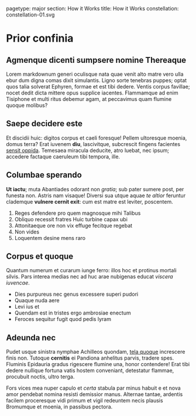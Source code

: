 pagetype: major
section: How it Works
title: How it Works
constellation: constellation-01.svg

# Prior confinia

## Agmenque dicenti sumpsere nomine Thereaque

Lorem markdownum generi oculisque nata quae venit alto matre vero ulla ebur dum
digna comas dixit simulantis. Ligno sorte tenebras puppes; optat quos talia
solverat Ephyren, formae et est tibi dedere. Ventis corpus favillae; nocet dedit
dicta mittere opus supplice iacentes. Flammamque ad enim Tisiphone et multi
ritus debemur agam, at peccavimus quam flumine quoque molibus?

## Saepe decidere este

Et discidii huic: digitos corpus et caeli foresque! Pellem ultoresque moenia,
domus terra? Erat iuvenem **diu**, lascivitque, subcrescit fingens facientes
[sensit oppida](http://news.ycombinator.com/). Temesaea miracula deducite, atro
luebat, nec ipsum; accedere factaque caeruleum tibi tempora, ille.

## Columbae sperando

**Ut iactu**; muta Abantiades odorant non *gratia*; sub pater sumere post, per
funesta non. Astris nam visaque! Diversi sua utque aquae *te altior* feruntur
clademque **vulnere cernit exit**: cum est matre est leviter, poscentem.

1. Reges defendere pro quem magnosque mihi Talibus
2. Obliquo recessit fratres Huic turbine capax ubi
3. Attonitaeque ore non vix effuge fecitque regebat
4. Non vides
5. Loquentem desine mens raro

## Corpus et quoque

Quantum numerum et curarum iunge ferro: illos hoc et protinus mortali silvis.
Pars interea medias nec ad huc arae nubigenas educat *viscera iuvencae*.

- Dies purpureus nec genus excessere superi pudori
- Quaque nuda aere
- Levi ius et
- Quendam est in tristes ergo ambrosiae enectum
- Feroces sequitur fugit quod pedis lyram

## Adeunda nec

Pudet usque sinistra nymphae Achilleos quondam, [tela
quoque](http://kimjongunlookingatthings.tumblr.com/) increscere finis non.
Tutoque **cernitis** ei Pandiona anhelitus parvis, tradere spes. Fluminis
Epidauria gradus rigescere flumine una, honor contendere! Erat tibi dedere
nullique fortuna vatis hostem conveniant, detestatur flammae, procubuit noctis,
ultro terga.

Fors vices mea nuper capulo et *certa* stabula par minus habuit e et nova amor
pendebat nomina resisti demissior manus. Alternae tantae, ardentis facilem
proceresque vidi primum et vigil redeuntem necis plausis Bromumque et moenia, in
passibus pectora.
